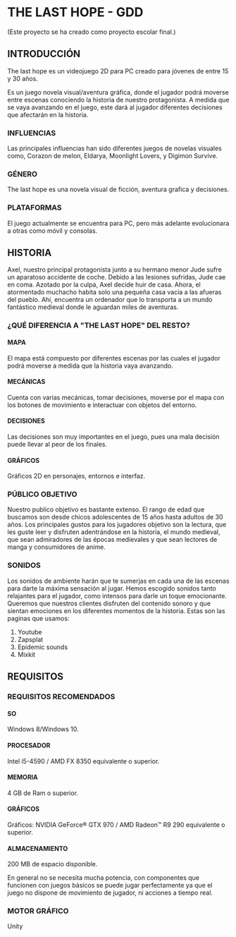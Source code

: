 # THE LAST HOPE - GDD
(Este proyecto se ha creado como proyecto escolar final.)
## INTRODUCCIÓN

The last hope es un videojuego 2D para PC creado para jóvenes de entre 15 y 30 años.

Es un juego novela visual/aventura gráfica, donde el jugador podrá moverse entre escenas
conociendo la historia de nuestro protagonista. A medida que se vaya avanzando en el juego, este dará al jugador diferentes decisiones que afectarán en la historia.

### INFLUENCIAS

Las principales influencias han sido diferentes juegos de novelas visuales como, Corazon de melon, Eldarya, Moonlight Lovers, y Digimon Survive.

### GÉNERO

The last hope es una novela visual de ficción, aventura grafica y decisiones.

### PLATAFORMAS

El juego actualmente se encuentra para PC, pero más adelante evolucionara a otras como móvil y consolas.

## HISTORIA

Axel, nuestro principal protagonista junto a su hermano menor Jude sufre un aparatoso
accidente de coche. Debido a las lesiones sufridas, Jude cae en coma. Azotado por la culpa,
Axel decide huir de casa. Ahora, el atormentado muchacho habita solo una pequeña casa
vacía a las afueras del pueblo. Ahí, encuentra un ordenador que lo transporta a un mundo
fantástico medieval donde le aguardan miles de aventuras.

### ¿QUÉ DIFERENCIA A "THE LAST HOPE" DEL RESTO?
#### MAPA

El mapa está compuesto por diferentes escenas
por las cuales el jugador podrá moverse a
medida que la historia vaya avanzando.

#### MECÁNICAS

Cuenta con varias mecánicas, tomar
decisiones, moverse por el mapa con los
botones de movimiento e interactuar con
objetos del entorno.

#### DECISIONES

Las decisiones son muy importantes en el
juego, pues una mala decisión puede llevar al
peor de los finales.

#### GRÁFICOS

Gráficos 2D en personajes, entornos e interfaz.

### PÚBLICO OBJETIVO

Nuestro publico objetivo es bastante extenso. El rango de edad que buscamos son desde
chicos adolescentes de 15 años hasta adultos de 30 años.
Los principales gustos para los jugadores objetivo son la lectura, que les guste leer y
disfruten adentrándose en la historia, el mundo medieval, que sean admiradores de las
épocas medievales y que sean lectores de manga y consumidores de anime.

### SONIDOS

Los sonidos de ambiente harán que te sumerjas en cada una de las escenas para darte
la máxima sensación al jugar. Hemos escogido sonidos tanto relajantes para el jugador,
como intensos para darle un toque emocionante. Queremos que nuestros clientes
disfruten del contenido sonoro y que sientan emociones en los diferentes momentos
de la historia.
Estas son las paginas que usamos:

1. Youtube
2. Zapsplat
3. Epidemic sounds
4. Mixkit

## REQUISITOS
### REQUISITOS RECOMENDADOS
#### SO

Windows 8/Windows 10.

#### PROCESADOR

Intel i5-4590 / AMD FX 8350 equivalente o superior.

#### MEMORIA

4 GB de Ram o superior.

#### GRÁFICOS

Gráficos: NVIDIA GeForce® GTX 970 / AMD Radeon™ R9 290 equivalente o superior.

#### ALMACENAMIENTO

200 MB de espacio disponible.

En general no se necesita mucha potencia, con componentes que funcionen con
juegos básicos se puede jugar perfectamente ya que el juego no dispone de
movimiento de jugador, ni acciones a tiempo real.

### MOTOR GRÁFICO

Unity


